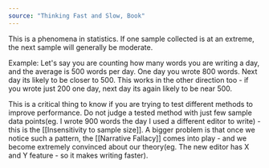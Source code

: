 ```yaml
---
source: "Thinking Fast and Slow, Book"
---
```


This is a phenomena in statistics. If one sample collected is at an extreme, the next sample will generally be moderate. 

Example: Let's say you are counting how many words you are writing a day, and the average is 500 words per day. One day you wrote 800 words. Next day its likely to be closer to 500. This works in the other direction too - if you wrote just 200 one day, next day its again likely to be near 500.

This is a critical thing to know if you are trying to test different methods to improve performance. Do not judge a tested method with just few sample data points(eg. I wrote 900 words the day I used a different editor to write) - this is the [[Insensitivity to sample size]]. A bigger problem is that once we notice such a pattern, the [[Narrative Fallacy]] comes into play - and we become extremely convinced about our theory(eg. The new editor has X and Y feature - so it makes writing faster).